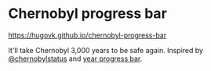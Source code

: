 # Chernobyl progress bar

https://hugovk.github.io/chernobyl-progress-bar

It'll take Chernobyl 3,000 years to be safe again. Inspired by [@chernobylstatus](https://twitter.com/chernobylstatus) and [year progress bar](https://hugovk.github.io/year-progress-bar/).
